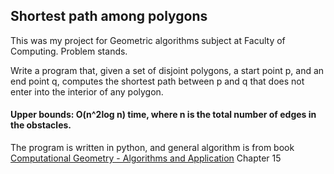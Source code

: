 ## Shortest path among polygons
This was my project for Geometric algorithms subject at Faculty of Computing. Problem stands. 

Write a program that, given a set of disjoint polygons, a start point p, and an end point q, computes the shortest path between p and q  that does not enter into the interior of any polygon. 
#### Upper bounds: O(n^2log n) time, where n is the total number of edges in the obstacles.

The program is written in python, and general algorithm is from book</br>
[Computational Geometry - Algorithms and Application](https://people.inf.elte.hu/fekete/algoritmusok_msc/terinfo_geom/konyvek/Computational%20Geometry%20-%20Algorithms%20and%20Applications,%203rd%20Ed.pdf) Chapter 15
